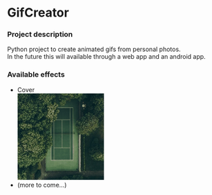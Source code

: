 # GifCreator
### Project description
Python project to create animated gifs from personal photos.<br>In the future this will available through a web app and an android app.

### Available effects
- Cover<br><img src="data/out/gifs/examples/tennis_court_in_forest_cover.gif">
- (more to come...)